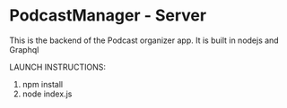 # PodcastManager - Server

This is the backend of the Podcast organizer app. It is built in nodejs and Graphql

LAUNCH INSTRUCTIONS:
  1) npm install
  2) node index.js
